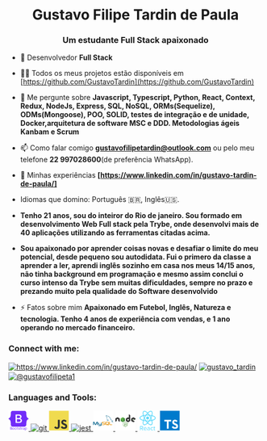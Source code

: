 <h1 align="center">Gustavo Filipe Tardin de Paula</h1>
<h3 align="center">Um estudante Full Stack apaixonado</h3>

- 🌱 Desenvolvedor **Full Stack**

- 👨‍💻 Todos os meus projetos estão disponíveis em [https://github.com/GustavoTardin](https://github.com/GustavoTardin)

- 💬 Me pergunte sobre **Javascript, Typescript, Python, React, Context, Redux, NodeJs, Express, SQL, NoSQL, ORMs(Sequelize), ODMs(Mongoose), POO, SOLID, testes de integração e de unidade, Docker,arquitetura de software MSC e DDD. Metodologias ágeis Kanbam e Scrum**

- 📫 Como falar comigo **gustavofilipetardin@outlook.com** ou pelo meu telefone **22 997028600**(de preferência WhatsApp).

- 📄 Minhas experiências **[https://www.linkedin.com/in/gustavo-tardin-de-paula/]**

- Idiomas que domino: Português 🇧🇷, Inglês🇺🇸.

-  **Tenho 21 anos, sou do inteiror do Rio de janeiro. Sou formado em desenvolvimento Web Full stack pela Trybe, onde desenvolvi mais de 40 aplicações utilizando as ferramentas citadas acima.**
-  **Sou apaixonado por aprender coisas novas e desafiar o limite do meu potencial, desde pequeno sou autodidata. Fui o primero da classe a aprender a ler, aprendi inglês sozinho em casa nos meus 14/15 anos, não tinha background em programação e mesmo assim conclui o curso intenso da Trybe sem muitas dificuldades, sempre no prazo e prezando muito pela qualidade do Software desenvolvido**

- ⚡ Fatos sobre mim **Apaixonado em Futebol, Inglês, Natureza e tecnologia. Tenho 4 anos de experiência com vendas, e 1 ano operando no mercado financeiro.**

<h3 align="left">Connect with me:</h3>
<p align="left">
<a href="https://linkedin.com/in/https://www.linkedin.com/in/gustavo-tardin-de-paula/" target="blank"><img align="center" src="https://raw.githubusercontent.com/rahuldkjain/github-profile-readme-generator/master/src/images/icons/Social/linked-in-alt.svg" alt="https://www.linkedin.com/in/gustavo-tardin-de-paula/" height="30" width="40" /></a>
<a href="https://instagram.com/gustavo_tardin" target="blank"><img align="center" src="https://raw.githubusercontent.com/rahuldkjain/github-profile-readme-generator/master/src/images/icons/Social/instagram.svg" alt="gustavo_tardin" height="30" width="40" /></a>
<a href="https://www.hackerrank.com/@gustavofilipeta1" target="blank"><img align="center" src="https://raw.githubusercontent.com/rahuldkjain/github-profile-readme-generator/master/src/images/icons/Social/hackerrank.svg" alt="@gustavofilipeta1" height="30" width="40" /></a>
</p>

<h3 align="left">Languages and Tools:</h3>
<p align="left"> <a href="https://getbootstrap.com" target="_blank" rel="noreferrer"> <img src="https://raw.githubusercontent.com/devicons/devicon/master/icons/bootstrap/bootstrap-plain-wordmark.svg" alt="bootstrap" width="40" height="40"/> </a> <a href="https://git-scm.com/" target="_blank" rel="noreferrer"> <img src="https://www.vectorlogo.zone/logos/git-scm/git-scm-icon.svg" alt="git" width="40" height="40"/> </a> <a href="https://developer.mozilla.org/en-US/docs/Web/JavaScript" target="_blank" rel="noreferrer"> <img src="https://raw.githubusercontent.com/devicons/devicon/master/icons/javascript/javascript-original.svg" alt="javascript" width="40" height="40"/> </a> <a href="https://jestjs.io" target="_blank" rel="noreferrer"> <img src="https://www.vectorlogo.zone/logos/jestjsio/jestjsio-icon.svg" alt="jest" width="40" height="40"/> </a> <a href="https://www.mysql.com/" target="_blank" rel="noreferrer"> <img src="https://raw.githubusercontent.com/devicons/devicon/master/icons/mysql/mysql-original-wordmark.svg" alt="mysql" width="40" height="40"/> </a> <a href="https://nodejs.org" target="_blank" rel="noreferrer"> <img src="https://raw.githubusercontent.com/devicons/devicon/master/icons/nodejs/nodejs-original-wordmark.svg" alt="nodejs" width="40" height="40"/> </a> <a href="https://reactjs.org/" target="_blank" rel="noreferrer"> <img src="https://raw.githubusercontent.com/devicons/devicon/master/icons/react/react-original-wordmark.svg" alt="react" width="40" height="40"/> </a> <a href="https://www.typescriptlang.org/" target="_blank" rel="noreferrer"> <img src="https://raw.githubusercontent.com/devicons/devicon/master/icons/typescript/typescript-original.svg" alt="typescript" width="40" height="40"/> </a> </p>
